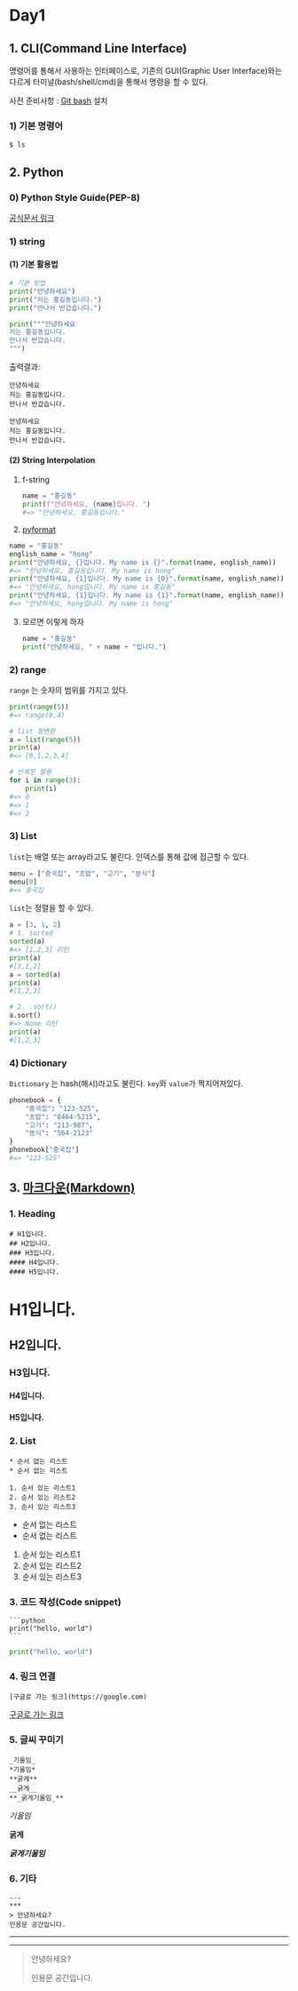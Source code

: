 # Day1

## 1. CLI(Command Line Interface)

명령어를 통해서 사용하는 인터페이스로, 기존의 GUI(Graphic User Interface)와는 다르게 터미널(bash/shell/cmd)을 통해서 명령을 할 수 있다.

 사전 준비사항 : [Git bash](https://gitforwindows.org) 설치

### 1) 기본 명령어

```
$ ls
```



## 2. Python

### 0) Python Style Guide(PEP-8)

[공식문서 링크](https://www.python.org/dev/peps/pep-0008/)



### 1) string

#### (1) 기본 활용법

```python
# 기본 방법
print("안녕하세요")
print("저는 홍길동입니다.")
print("만나서 반갑습니다.")

print("""안녕하세요
저는 홍길동입니다.
만나서 반갑습니다.
""")
```

출력결과: 

```
안녕하세요
저는 홍길동입니다.
만나서 반갑습니다.

안녕하세요
저는 홍길동입니다.
만나서 반갑습니다.
```

#### (2) String Interpolation

1. f-string 

   ```python
   name = "홍길동"
   print(f"안녕하세요, {name}입니다. ")
   #=> "안녕하세요, 홍길동입니다."
   ```

2.  [pyformat](https://pyformat.info/)

   ```python
   name = "홍길동"
   english_name = "hong"
   print("안녕하세요, {}입니다. My name is {}".format(name, english_name))
   #=> "안녕하세요, 홍길동입니다. My name is hong"
   print("안녕하세요, {1}입니다. My name is {0}".format(name, english_name))
   #=> "안녕하세요, hong입니다. My name is 홍길동"
   print("안녕하세요, {1}입니다. My name is {1}".format(name, english_name))
   #=> "안녕하세요, hong입니다. My name is hong"
   
   ```

3. 모르면 이렇게 하자

   ```python
   name = "홍길동"
   print("안녕하세요, " + name + "입니다.")
   ```

### 2) range

`range` 는 숫자의 범위를 가지고 있다.

```python
print(range(5))
#=> range(0,4)

# list 형변환
a = list(range(5))
print(a)
#=> [0,1,2,3,4]

# 반복문 활용
for i in range(3):
    print(i)
#=> 0
#=> 1
#=> 2
```

### 3) List

`list`는 배열 또는 array라고도 불린다. 인덱스를 통해 값에 접근할 수 있다.

```python
menu = ["중국집", "초밥", "고기", "분식"]
menu[0]
#=> 중국집
```

`list`는 정렬을 할 수 있다. 

```python
a = [3, 1, 2]
# 1. sorted
sorted(a)
#=> [1,2,3] 리턴
print(a)
#[3,1,2]
a = sorted(a)
print(a)
#[1,2,3]

# 2. .sort()
a.sort()
#=> None 리턴
print(a)
#[1,2,3]

```



### 4) Dictionary

`Dictionary` 는 hash(해시)라고도 불린다. `key`와 `value`가 짝지어져있다.

```python 
phonebook = {
    "중국집": "123-525",
    "초밥": "8464-5215",
    "고기": "213-987",
    "분식": "564-2123"
}
phonebook["중국집"]
#=> "123-525"
```

## 3. [마크다운(Markdown)](https://www.markdownguide.org/)

### 1. Heading

```
# H1입니다.
## H2입니다.
### H3입니다.
#### H4입니다.
#### H5입니다.
```

# H1입니다.
## H2입니다.
### H3입니다.
#### H4입니다.
#### H5입니다.

### 2. List

```
* 순서 없는 리스트
* 순서 없는 리스트

1. 순서 있는 리스트1
2. 순서 있는 리스트2
3. 순서 있는 리스트3
```

* 순서 없는 리스트
* 순서 없는 리스트

1. 순서 있는 리스트1
2. 순서 있는 리스트2
3. 순서 있는 리스트3

### 3. 코드 작성(Code snippet)

```
​```python
print("hello, world")
​```
```

```python
print("hello, world")
```

### 4.  링크 연결

```
[구글로 가는 링크](https://google.com)
```

[구글로 가는 링크](https://google.com)

### 5. 글씨 꾸미기

```
_기울임_
*기울임*
**굵게**
__굵게__
**_굵게기울임_**
```

*기울임*

**굵게**

**_굵게기울임_**

### 6. 기타

```
---
***
> 안녕하세요?
인용문 공간입니다.
```

---

***

> 안녕하세요?
>
> 인용문 공간입니다.













